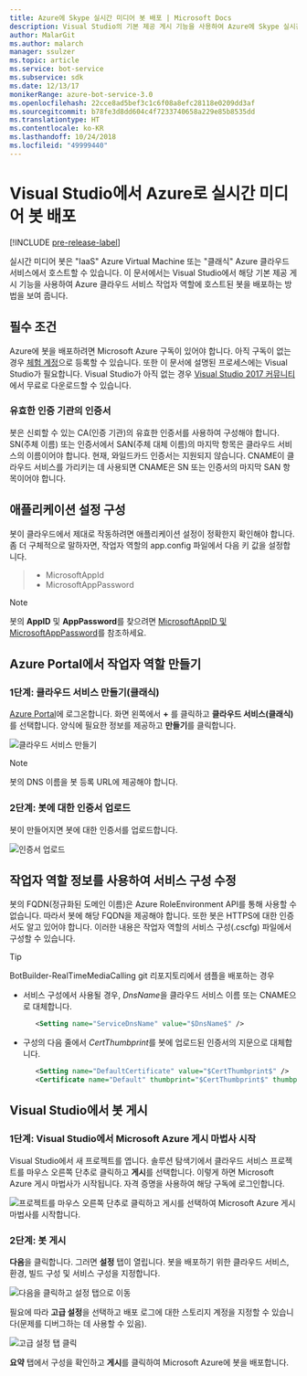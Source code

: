 ```yaml
---
title: Azure에 Skype 실시간 미디어 봇 배포 | Microsoft Docs
description: Visual Studio의 기본 제공 게시 기능을 사용하여 Azure에 Skype 실시간 오디오-비디오 봇을 배포하는 방법을 알아봅니다.
author: MalarGit
ms.author: malarch
manager: ssulzer
ms.topic: article
ms.service: bot-service
ms.subservice: sdk
ms.date: 12/13/17
monikerRange: azure-bot-service-3.0
ms.openlocfilehash: 22cce8ad5bef3c1c6f08a8efc28118e0209dd3af
ms.sourcegitcommit: b78fe3d8dd604c4f7233740658a229e85b8535dd
ms.translationtype: HT
ms.contentlocale: ko-KR
ms.lasthandoff: 10/24/2018
ms.locfileid: "49999440"
---
```

# <a name="deploy-a-real-time-media-bot-from-visual-studio-to-azure"></a>Visual Studio에서 Azure로 실시간 미디어 봇 배포

[!INCLUDE [pre-release-label](../includes/pre-release-label-v3.md)]

실시간 미디어 봇은 "IaaS" Azure Virtual Machine 또는 "클래식" Azure 클라우드 서비스에서 호스트할 수 있습니다. 이 문서에서는 Visual Studio에서 해당 기본 제공 게시 기능을 사용하여 Azure 클라우드 서비스 작업자 역할에 호스트된 봇을 배포하는 방법을 보여 줍니다.

## <a name="prerequisites"></a>필수 조건

Azure에 봇을 배포하려면 Microsoft Azure 구독이 있어야 합니다. 아직 구독이 없는 경우 <a href="https://azure.microsoft.com/en-us/free/" target="_blank">체험 계정</a>으로 등록할 수 있습니다. 또한 이 문서에 설명된 프로세스에는 Visual Studio가 필요합니다. Visual Studio가 아직 없는 경우 <a href="https://www.visualstudio.com/downloads/" target="_blank">Visual Studio 2017 커뮤니티</a>에서 무료로 다운로드할 수 있습니다.

### <a name="certificate-from-a-valid-certificate-authority"></a>유효한 인증 기관의 인증서
봇은 신뢰할 수 있는 CA(인증 기관)의 유효한 인증서를 사용하여 구성해야 합니다. SN(주체 이름) 또는 인증서에서 SAN(주체 대체 이름)의 마지막 항목은 클라우드 서비스의 이름이어야 합니다. 현재, 와일드카드 인증서는 지원되지 않습니다. CNAME이 클라우드 서비스를 가리키는 데 사용되면 CNAME은 SN 또는 인증서의 마지막 SAN 항목이어야 합니다.

## <a name="configure-application-settings"></a>애플리케이션 설정 구성
봇이 클라우드에서 제대로 작동하려면 애플리케이션 설정이 정확한지 확인해야 합니다. 좀 더 구체적으로 말하자면, 작업자 역할의 app.config 파일에서 다음 키 값을 설정합니다.
> <ul><li>MicrosoftAppId</li><li>MicrosoftAppPassword</li></ul>

> [!NOTE]
> 봇의 **AppID** 및 **AppPassword**를 찾으려면 [MicrosoftAppID 및 MicrosoftAppPassword](~/bot-service-manage-overview.md#microsoftappid-and-microsoftapppassword)를 참조하세요.

## <a name="create-worker-role-in-the-azure-portal"></a>Azure Portal에서 작업자 역할 만들기
### <a name="step-1-create-cloud-serviceclassic"></a>1단계: 클라우드 서비스 만들기(클래식)
<a href="https://portal.azure.com">Azure Portal</a>에 로그온합니다. 화면 왼쪽에서 **+** 를 클릭하고 **클라우드 서비스(클래식)** 를 선택합니다. 양식에 필요한 정보를 제공하고 **만들기**를 클릭합니다.

![클라우드 서비스 만들기](../media/real-time-media-bot-portal-service-creation.png)

> [!NOTE]
> 봇의 DNS 이름을 봇 등록 URL에 제공해야 합니다.

### <a name="step-2-upload-the-certificate-for-the-bot"></a>2단계: 봇에 대한 인증서 업로드
봇이 만들어지면 봇에 대한 인증서를 업로드합니다.

![인증서 업로드](../media/real-time-media-bot-portal-certificates.png)

## <a name="modify-service-configuration-with-worker-role-details"></a>작업자 역할 정보를 사용하여 서비스 구성 수정
봇의 FQDN(정규화된 도메인 이름)은 Azure RoleEnvironment API를 통해 사용할 수 없습니다. 따라서 봇에 해당 FQDN을 제공해야 합니다. 또한 봇은 HTTPS에 대한 인증서도 알고 있어야 합니다. 이러한 내용은 작업자 역할의 서비스 구성(.cscfg) 파일에서 구성할 수 있습니다.

> [!TIP]
> BotBuilder-RealTimeMediaCalling git 리포지토리에서 샘플을 배포하는 경우
> - 서비스 구성에서 사용될 경우, $DnsName$을 클라우드 서비스 이름 또는 CNAME으로 대체합니다.
>   ```xml
>      <Setting name="ServiceDnsName" value="$DnsName$" />
>   ```
> 
> - 구성의 다음 줄에서 $CertThumbprint$를 봇에 업로드된 인증서의 지문으로 대체합니다.
>   ```xml
>      <Setting name="DefaultCertificate" value="$CertThumbprint$" />
>      <Certificate name="Default" thumbprint="$CertThumbprint$" thumbprintAlgorithm="sha1" />
>   ```

## <a name="publish-the-bot-from-visual-studio"></a>Visual Studio에서 봇 게시
### <a name="step-1-launch-the-microsoft-azure-publishing-wizard-in-visual-studio"></a>1단계: Visual Studio에서 Microsoft Azure 게시 마법사 시작

Visual Studio에서 새 프로젝트를 엽니다. 솔루션 탐색기에서 클라우드 서비스 프로젝트를 마우스 오른쪽 단추로 클릭하고 **게시**를 선택합니다. 이렇게 하면 Microsoft Azure 게시 마법사가 시작됩니다. 자격 증명을 사용하여 해당 구독에 로그인합니다.

![프로젝트를 마우스 오른쪽 단추로 클릭하고 게시를 선택하여 Microsoft Azure 게시 마법사를 시작합니다.](../media/real-time-media-bot-publish-signin.png)

### <a name="step-2-publish-the-bot"></a>2단계: 봇 게시

**다음**을 클릭합니다. 그러면 **설정** 탭이 열립니다. 봇을 배포하기 위한 클라우드 서비스, 환경, 빌드 구성 및 서비스 구성을 지정합니다.

![다음을 클릭하고 설정 탭으로 이동](../media/real-time-media-bot-publish-settings.png)

필요에 따라 **고급 설정**을 선택하고 배포 로그에 대한 스토리지 계정을 지정할 수 있습니다(문제를 디버그하는 데 사용할 수 있음).

![고급 설정 탭 클릭](../media/real-time-media-bot-publish-advanced-settings.png)

**요약** 탭에서 구성을 확인하고 **게시**를 클릭하여 Microsoft Azure에 봇을 배포합니다.
